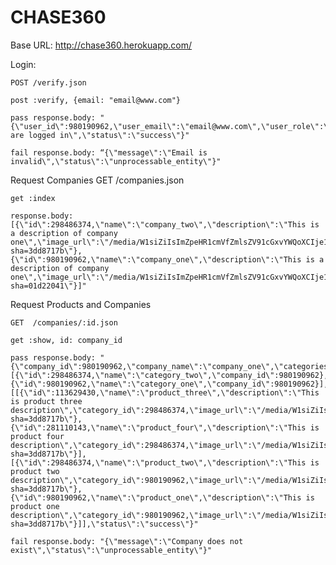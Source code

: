 CHASE360
========

Base URL: http://chase360.herokuapp.com/

Login:

    POST /verify.json

    post :verify, {email: "email@www.com"}

    pass response.body: "{\"user_id\":980190962,\"user_email\":\"email@www.com\",\"user_role\":\"manager\",\"message\":\"You are logged in\",\"status\":\"success\"}"

    fail response.body: “{\"message\":\"Email is invalid\",\"status\":\"unprocessable_entity\"}"
    
Request Companies
    GET  /companies.json
    
    get :index
    
    response.body: [{\"id\":298486374,\"name\":\"company_two\",\"description\":\"This is a description of company one\",\"image_url\":\"/media/W1siZiIsImZpeHR1cmVfZmlsZV91cGxvYWQoXCIje1JhaWxzLnJvb3R9L3Rlc3QvYXNzZXRzL2ltYWdlcy9JTUcyLmpwZ1wiLCBcImltYWdlL3BuZ1wiKSJdXQ?sha=3dd8717b\"},{\"id\":980190962,\"name\":\"company_one\",\"description\":\"This is a description of company one\",\"image_url\":\"/media/W1siZiIsImZpeHR1cmVfZmlsZV91cGxvYWQoXCIje1JhaWxzLnJvb3R9L3Rlc3QvYXNzZXRzL2ltYWdlcy9JTUcxLmpwZ1wiLCBcImltYWdlL3BuZ1wiKSJdXQ?sha=01d22041\"}]"
    
Request Products and Companies
    
    GET  /companies/:id.json
    
    get :show, id: company_id
    
    pass response.body: "{\"company_id\":980190962,\"company_name\":\"company_one\",\"categories\":[{\"id\":298486374,\"name\":\"category_two\",\"company_id\":980190962},{\"id\":980190962,\"name\":\"category_one\",\"company_id\":980190962}],\"products\":[[{\"id\":113629430,\"name\":\"product_three\",\"description\":\"This is product three description\",\"category_id\":298486374,\"image_url\":\"/media/W1siZiIsImZpeHR1cmVfZmlsZV91cGxvYWQoXCIje1JhaWxzLnJvb3R9L3Rlc3QvYXNzZXRzL2ltYWdlcy9JTUcyLmpwZ1wiLCBcImltYWdlL3BuZ1wiKSJdXQ?sha=3dd8717b\"},{\"id\":281110143,\"name\":\"product_four\",\"description\":\"This is product four description\",\"category_id\":298486374,\"image_url\":\"/media/W1siZiIsImZpeHR1cmVfZmlsZV91cGxvYWQoXCIje1JhaWxzLnJvb3R9L3Rlc3QvYXNzZXRzL2ltYWdlcy9JTUcyLmpwZ1wiLCBcImltYWdlL3BuZ1wiKSJdXQ?sha=3dd8717b\"}],[{\"id\":298486374,\"name\":\"product_two\",\"description\":\"This is product two description\",\"category_id\":980190962,\"image_url\":\"/media/W1siZiIsImZpeHR1cmVfZmlsZV91cGxvYWQoXCIje1JhaWxzLnJvb3R9L3Rlc3QvYXNzZXRzL2ltYWdlcy9JTUcyLmpwZ1wiLCBcImltYWdlL3BuZ1wiKSJdXQ?sha=3dd8717b\"},{\"id\":980190962,\"name\":\"product_one\",\"description\":\"This is product one description\",\"category_id\":980190962,\"image_url\":\"/media/W1siZiIsImZpeHR1cmVfZmlsZV91cGxvYWQoXCIje1JhaWxzLnJvb3R9L3Rlc3QvYXNzZXRzL2ltYWdlcy9JTUcyLmpwZ1wiLCBcImltYWdlL3BuZ1wiKSJdXQ?sha=3dd8717b\"}]],\"status\":\"success\"}"

    fail response.body: "{\"message\":\"Company does not exist\",\"status\":\"unprocessable_entity\"}"
